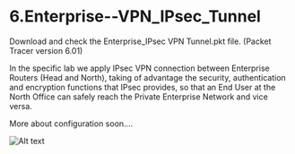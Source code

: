 # 6.Enterprise--VPN_IPsec_Tunnel

Download and check the Enterprise_IPsec VPN Tunnel.pkt file. (Packet Tracer version 6.01)<br/>

In the specific lab we apply IPsec VPN connection between Enterprise Routers (Head and North), taking of advantage the security, authentication and encryption functions that IPsec provides, so that an End User at the North Office can safely reach the Private Enterprise Network and vice versa.<br/>


More about configuration soon....



![Alt text](https://raw.githubusercontent.com/paulzir/Cisco_Labs/master/6.Enterprise%2BVPN%20IPsec%20Tunnel/Enterprise_IPsec%20VPN%20Tunnel.jpg)
